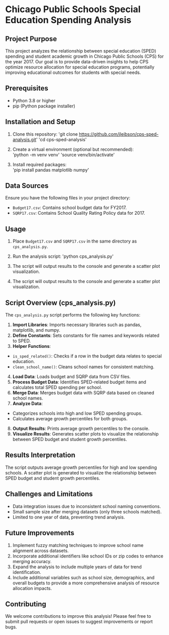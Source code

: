 # Chicago Public Schools Special Education Spending Analysis

## Project Purpose
This project analyzes the relationship between special education (SPED) spending and student academic growth in Chicago Public Schools (CPS) for the year 2017. Our goal is to provide data-driven insights to help CPS optimize resource allocation for special education programs, potentially improving educational outcomes for students with special needs.

## Prerequisites
- Python 3.8 or higher  
- pip (Python package installer)

## Installation and Setup
1. Clone this repository: 
'git clone https://github.com/jleibson/cps-sped-analysis.git'
'cd cps-sped-analysis'

2. Create a virtual environment (optional but recommended):  
'python -m venv venv'
'source venv/bin/activate' 

3. Install required packages:  
'pip install pandas matplotlib numpy'


## Data Sources
Ensure you have the following files in your project directory:  
- `Budget17.csv`: Contains school budget data for FY2017.  
- `SQRP17.csv`: Contains School Quality Rating Policy data for 2017.

## Usage
1. Place `Budget17.csv` and `SQRP17.csv` in the same directory as `cps_analysis.py`.  
2. Run the analysis script: 'python cps_analysis.py'
3. The script will output results to the console and generate a scatter plot visualization.

3. The script will output results to the console and generate a scatter plot visualization.

## Script Overview (cps_analysis.py)

The `cps_analysis.py` script performs the following key functions:

1. **Import Libraries**: Imports necessary libraries such as pandas, matplotlib, and numpy.
2. **Define Constants**: Sets constants for file names and keywords related to SPED.
3. **Helper Functions**: 
- `is_sped_related()`: Checks if a row in the budget data relates to special education.
- `clean_school_name()`: Cleans school names for consistent matching.
4. **Load Data**: Loads budget and SQRP data from CSV files.
5. **Process Budget Data**: Identifies SPED-related budget items and calculates total SPED spending per school.
6. **Merge Data**: Merges budget data with SQRP data based on cleaned school names.
7. **Analyze Data**: 
- Categorizes schools into high and low SPED spending groups.
- Calculates average growth percentiles for both groups.
8. **Output Results**: Prints average growth percentiles to the console.
9. **Visualize Results**: Generates scatter plots to visualize the relationship between SPED budget and student growth percentiles.

## Results Interpretation
The script outputs average growth percentiles for high and low spending schools. A scatter plot is generated to visualize the relationship between SPED budget and student growth percentiles.

## Challenges and Limitations
- Data integration issues due to inconsistent school naming conventions.
- Small sample size after merging datasets (only three schools matched).
- Limited to one year of data, preventing trend analysis.

## Future Improvements
1. Implement fuzzy matching techniques to improve school name alignment across datasets.
2. Incorporate additional identifiers like school IDs or zip codes to enhance merging accuracy.
3. Expand the analysis to include multiple years of data for trend identification.
4. Include additional variables such as school size, demographics, and overall budgets to provide a more comprehensive analysis of resource allocation impacts.

## Contributing
We welcome contributions to improve this analysis! Please feel free to submit pull requests or open issues to suggest improvements or report bugs.


